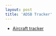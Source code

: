 ```yaml
---
layout: post
title: 'ADSB Tracker'
---
```


- [Aircraft tracker](https://github.com/AE0TR/adsb/tree/feature/react)
